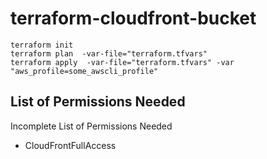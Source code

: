 # terraform-cloudfront-bucket

```
terraform init
terraform plan  -var-file="terraform.tfvars"
terraform apply  -var-file="terraform.tfvars" -var "aws_profile=some_awscli_profile"
```

## List of Permissions Needed

Incomplete List of Permissions Needed

- CloudFrontFullAccess